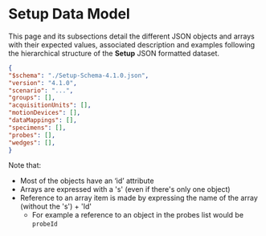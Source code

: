 # **Setup** Data Model

This page and its subsections detail the different JSON objects and arrays with their expected values, associated description and examples following the hierarchical structure of the **Setup** JSON formatted dataset. 

``` json
{
"$schema": "./Setup-Schema-4.1.0.json",
"version": "4.1.0",
"scenario": "...",
"groups": [],
"acquisitionUnits": [],
"motionDevices": [],
"dataMappings": [],
"specimens": [],
"probes": [],
"wedges": [],
}
```

Note that: 

- Most of the objects have an ‘id’ attribute
- Arrays are expressed with a 's' (even if there's only one object)
- Reference to an array item is made by expressing the name of the array (without the 's') + 'Id' 
  - For example a reference to an object in the probes list would be `probeId`